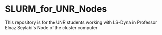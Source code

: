 # SLURM_for_UNR_Nodes
This repository is for the UNR students working with LS-Dyna in Professor Elnaz Seylabi's Node of the cluster computer

